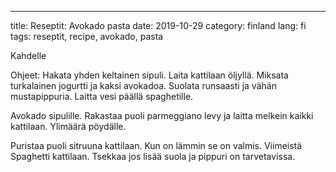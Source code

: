 ---
title: Reseptit: Avokado pasta
date: 2019-10-29
category: finland
lang: fi
tags: reseptit, recipe, avokado, pasta

Kahdelle

Ohjeet: Hakata yhden keltainen sipuli. Laita kattilaan öljyllä. Miksata turkalainen jogurtti ja kaksi avokadoa. Suolata runsaasti ja vähän mustapippuria. Laitta vesi päällä spaghetille.

Avokado sipulille. Rakastaa puoli parmeggiano levy ja laitta melkein kaikki kattilaan. Ylimäärä pöydälle.

Puristaa puoli sitruuna kattilaan. Kun on lämmin se on valmis. Viimeistä Spaghetti kattilaan. Tsekkaa jos lisää suola ja pippuri on tarvetavissa.
